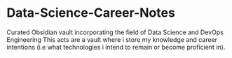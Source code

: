 # Data-Science-Career-Notes
Curated Obsidian vault incorporating the field of Data Science and DevOps Engineering
This acts are a vault where i store my knowledge and career intentions (i.e what technologies i intend to remain or become proficient in).
